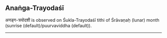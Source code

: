 ## Anaṅga-Trayodaśī
अनङ्ग-त्रयोदशी is observed on Śukla-Trayodaśī tithi of Śrāvaṇaḥ (lunar) month (sunrise (default)/puurvaviddha (default)).



---

